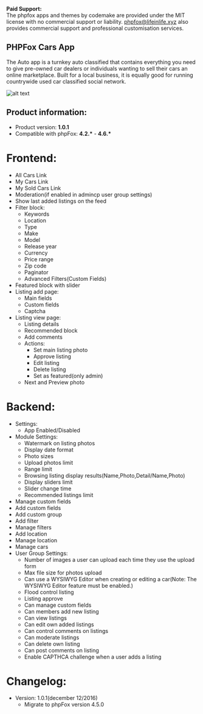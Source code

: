 <strong>Paid Support:</strong>       
The phpfox apps and themes by codemake are provided under the MIT license with no commercial support or liability. 
phpfox@lifeinlife.xyz also provides commercial support and professional customisation services.

<h2>PHPFox Cars App</h2>

<p>The Auto app is a turnkey auto classified that contains everything you need to give pre-owned car dealers or individuals wanting to sell their cars an online marketplace. Built for a local business, it is equally good for running countrywide used car classified social network.   </p>

![alt text](https://d2h79mkp7etn4r.cloudfront.net/screenshots/2016/11/1e5128977859a226ce123a9657405eba.png)
<h2>Product information:</h2>
<ul>
<li>Product version: <strong>1.0.1</strong></li>
<li>Compatible with phpFox: <strong>4.2.*</strong> - <strong>4.6.*</strong></li>
</ul>
<h1>Frontend:</h1>
<ul>
<li>All Cars Link   </li>
<li>My Cars Link </li>
<li>My Sold Cars Link </li>
<li>Moderation(if enabled in admincp user group settings) </li>
<li>Show last added listings on the feed</li>
<li>Filter block:   
<ul>
<li>Keywords</li>
<li>Location</li>
<li>Type</li>
<li>Make</li>
<li>Model</li>
<li>Release year</li>
<li>Currency</li>
<li>Price range</li>
<li>Zip code</li>
<li>Paginator</li>
<li>Advanced Filters(Custom Fields)</li>
</ul></li>
<li>Featured block with slider</li>
<li>Listing add page:
<ul>
<li>Main fields</li>
<li>Custom fields</li>
<li>Captcha</li>
</ul></li>
<li>Listing view page:
<ul>
<li>Listing details</li>
<li>Recommended block</li>
<li>Add comments</li>
<li>Actions:
<ul>
<li>Set main listing photo</li>
<li>Approve listing</li>
<li>Edit listing</li>
<li>Delete listing</li>
<li>Set as featured(only admin) </li>
</ul></li>
<li>Next and Preview photo    </li>
</ul></li>
</ul>
<h1>Backend:</h1>
<ul>
<li>Settings:
<ul>
<li>App Enabled/Disabled</li>
</ul></li>
<li>Module Settings:
<ul>
<li>Watermark on listing photos</li>
<li>Display date format</li>
<li>Photo sizes</li>
<li>Upload photos limit</li>
<li>Range limit</li>
<li>Browsing listing display results(Name,Photo,Detail/Name,Photo)</li>
<li>Display sliders limit</li>
<li>Slider change time</li>
<li>Recommended listings limit</li>
</ul></li>
<li>Manage custom fields</li>
<li>Add custom fields</li>
<li>Add custom group</li>
<li>Add filter</li>
<li>Manage filters</li>
<li>Add location</li>
<li>Manage location</li>
<li>Manage cars</li>
<li>User Group Settings:
<ul>
<li>Number of images a user can upload each time they use the upload form </li>
<li>Max file size for photos upload</li>
<li>Can use a WYSIWYG Editor when creating or editing a car(Note: The WYSIWYG Editor feature must be enabled.)</li>
<li>Flood control listing</li>
<li>Listing approve</li>
<li>Can manage custom fields</li>
<li>Can members add new listing</li>
<li>Can view listings</li>
<li>Can edit own added listings</li>
<li>Can control comments on listings</li>
<li>Can moderate listings</li>
<li>Can delete own listing</li>
<li>Can post comments on listing</li>
<li>Enable CAPTHCA challenge when a user adds a listing</li>
</ul></li>
</ul>
<h1>Changelog:</h1>
<ul>
<li>Version: 1.0.1(december 12/2016)
<ul>
<li>Migrate to phpFox version 4.5.0</li>
</ul></li>
</ul>
